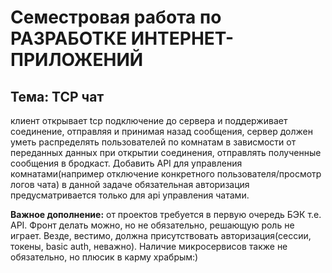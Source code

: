 # Семестровая работа по РАЗРАБОТКЕ ИНТЕРНЕТ-ПРИЛОЖЕНИЙ

## Тема: TCP чат
клиент открывает tcp подключение до сервера и поддерживает соединение, отправляя и принимая назад сообщения, 
сервер должен уметь распределять пользователей по комнатам в зависмости от переданных данных при открытии 
соединения, отправлять полученные сообщения в бродкаст. Добавить API для управления комнатами(например 
отключение конкретного пользователя/просмотр логов чата) в данной задаче обязательная авторизация 
предусматривается только для api управления чатами.

**Важное дополнение:** от проектов требуется в первую очередь БЭК т.е. API. Фронт делать можно, но не обязательно, 
решающую роль не играет. Везде, вестимо, должна присутствовать авторизация(сессии, токены, basic auth, неважно). 
Наличие микросервисов также не обязательно, но плюсик в карму храбрым:)
